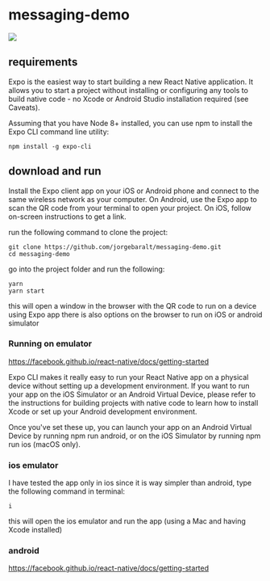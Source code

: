 # messaging-demo

![](char-demo.gif)

## requirements

Expo is the easiest way to start building a new React Native application. It allows you to start a project without installing or configuring any tools to build native code - no Xcode or Android Studio installation required (see Caveats).

Assuming that you have Node 8+ installed, you can use npm to install the Expo CLI command line utility:

```
npm install -g expo-cli
```

## download and run

Install the Expo client app on your iOS or Android phone and connect to the same wireless network as your computer. On Android, use the Expo app to scan the QR code from your terminal to open your project. On iOS, follow on-screen instructions to get a link.

run the following command to clone the project:

```
git clone https://github.com/jorgebaralt/messaging-demo.git
cd messaging-demo
```

go into the project folder and run the following:

```
yarn
yarn start
```

this will open a window in the browser with the QR code to run on a device using Expo app
there is also options on the browser to run on iOS or android simulator

### Running on emulator

https://facebook.github.io/react-native/docs/getting-started

Expo CLI makes it really easy to run your React Native app on a physical device without setting up a development environment. If you want to run your app on the iOS Simulator or an Android Virtual Device, please refer to the instructions for building projects with native code to learn how to install Xcode or set up your Android development environment.

Once you've set these up, you can launch your app on an Android Virtual Device by running npm run android, or on the iOS Simulator by running npm run ios (macOS only).

### ios emulator

I have tested the app only in ios since it is way simpler than android, type the following command in terminal:

```
i
```

this will open the ios emulator and run the app (using a Mac and having Xcode installed)

### android

https://facebook.github.io/react-native/docs/getting-started
